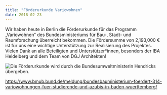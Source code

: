 ```yaml
---
title: "Förderurkunde Variowohnen"
date: 2018-02-23
---
```


Wir haben heute in Berlin die Förderurkunde für das Programm „Variowohnen“ des Bundesministeriums für Bau-, Stadt- und Raumforschung überreicht bekommen. Die Fördersumme von 2,193,000 € ist für uns eine wichtige Unterstützung zur Realisierung des Projektes. Vielen Dank an alle Beteiligten und Unterstützer*innen, besonders der IBA Heidelberg und dem Team von DGJ Architekten!

<img class="image" src="/aktuelles/vario_foerderurkunde.jpg" alt="Die Förderurkunde wird durch die Bundesumweltministerin Hendricks übergeben.">

https://www.bmub.bund.de/meldung/bundesbauministerium-foerdert-314-variowohnungen-fuer-studierende-und-azubis-in-baden-wuerttemberg/
